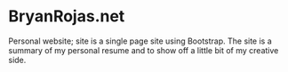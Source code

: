 # BryanRojas.net
Personal website; site is a single page site using Bootstrap. The site is a summary of my personal resume and to show off a little bit of my creative side.
